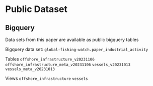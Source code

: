 # Public Dataset

## Bigquery

Data sets from this paper are available as public bigquery tables

Bigquery data set: `global-fishing-watch.paper_industrial_activity`

Tables
`offshore_infrastructure_v20231106`
`offshore_infrastructure_meta_v20231106`
`vessels_v20231013`
`vessels_meta_v20231013`  

Views
`offshore_infrastructure`
`vessels`
